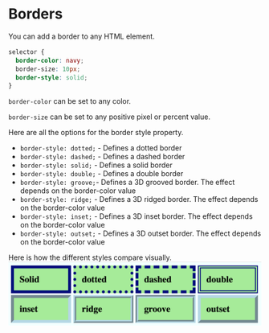 # Borders

You can add a border to any HTML element.
```css
selector {
  border-color: navy;
  border-size: 10px;
  border-style: solid;
}
```

`border-color` can be set to any color.
 
`border-size` can be set to any positive pixel or percent value.
 
Here are all the options for the border style property.
+ `border-style: dotted;` - Defines a dotted border
+ `border-style: dashed;` - Defines a dashed border
+ `border-style: solid;` - Defines a solid border
+ `border-style: double;` - Defines a double border
+ `border-style: groove;`- Defines a 3D grooved border. The effect depends on the border-color value
+ `border-style: ridge;` - Defines a 3D ridged border. The effect depends on the border-color value
+ `border-style: inset;` - Defines a 3D inset border. The effect depends on the border-color value
+ `border-style: outset;` - Defines a 3D outset border. The effect depends on the border-color value

Here is how the different styles compare visually.
![borders](./media/borders.png)
